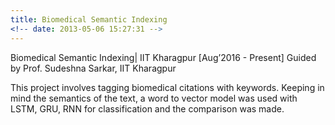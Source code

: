 ```yaml
---
title: Biomedical Semantic Indexing
<!-- date: 2013-05-06 15:27:31 -->
---
```


Biomedical Semantic Indexing| IIT Kharagpur						              [Aug’2016 - Present]
Guided by Prof. Sudeshna Sarkar, IIT Kharagpur

This project involves tagging biomedical citations with keywords. Keeping in mind the semantics of the text, a word to vector model was used with LSTM, GRU, RNN for classification and the comparison was made.
